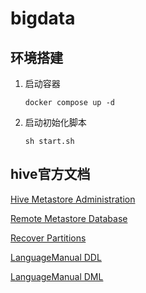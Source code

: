 # bigdata

## 环境搭建

1. 启动容器

   ```shell
   docker compose up -d
   ```

2. 启动初始化脚本

   ```shell
   sh start.sh
   ```



## hive官方文档



[Hive Metastore Administration](https://cwiki.apache.org/confluence/display/Hive/AdminManual+Metastore+Administration#AdminManualMetastoreAdministration-HiveMetastoreAdministration)

[Remote Metastore Database](https://cwiki.apache.org/confluence/display/Hive/AdminManual+Metastore+Administration#AdminManualMetastoreAdministration-Local/EmbeddedMetastoreServer)

[Recover Partitions](https://cwiki.apache.org/confluence/display/Hive/LanguageManual+DDL#LanguageManualDDL-RecoverPartitions(MSCKREPAIRTABLE))

[LanguageManual DDL](https://cwiki.apache.org/confluence/display/Hive/LanguageManual+DDL)

[LanguageManual DML](https://cwiki.apache.org/confluence/display/Hive/LanguageManual+DML)


